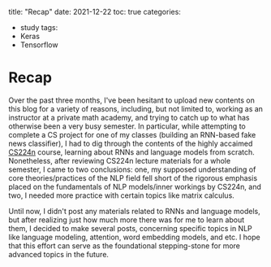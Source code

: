 title: "Recap"
date: 2021-12-22
toc: true
categories:
  - study
tags:
  - Keras
  - Tensorflow


# Recap

Over the past three months, I've been hesitant to upload new contents on this blog for a variety of reasons, including, but not limited to, working as an instructor at a private math academy, and trying to catch up to what has otherwise been a very busy semester. In particular, while attempting to complete a CS project for one of my classes (building an RNN-based fake news classifier), I had to dig through the contents of the highly accaimed [CS224n](http://web.stanford.edu/class/cs224n/) course, learning about RNNs and language models from scratch. Nonetheless, after reviewing CS224n lecture materials for a whole semester, I came to two conclusions: one, my supposed understanding of core theories/practices of the NLP field fell short of the rigorous emphasis placed on the fundamentals of NLP models/inner workings by CS224n, and two, I needed more practice with certain topics like matrix calculus. 

Until now, I didn't post any materials related to RNNs and language models, but after realizing just how much more there was for me to learn about them, I decided to make several posts, concerning specific topics in NLP like language modeling, attention, word embedding models, and etc. I hope that this effort can serve as the foundational stepping-stone for more advanced topics in the future.  
